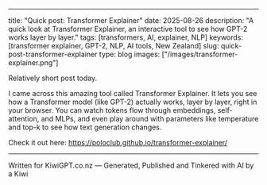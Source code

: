 
---

title: "Quick post: Transformer Explainer" date: 2025-08-26 description: "A quick look at Transformer Explainer, an interactive tool to see how GPT-2 works layer by layer." tags: [transformers, AI, explainer, NLP] keywords: [transformer explainer, GPT-2, NLP, AI tools, New Zealand] slug: quick-post-transformer-explainer type: blog images: ["/images/transformer-explainer.png"]

Relatively short post today.

I came across this amazing tool called Transformer Explainer. It lets you see how a Transformer model (like GPT-2) actually works, layer by layer, right in your browser. You can watch tokens flow through embeddings, self-attention, and MLPs, and even play around with parameters like temperature and top-k to see how text generation changes.

Check it out here: https://poloclub.github.io/transformer-explainer/


---

Written for KiwiGPT.co.nz — Generated, Published and Tinkered with AI by a Kiwi